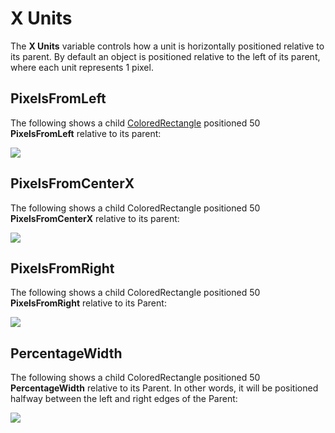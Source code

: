 # X Units

The **X Units** variable controls how a unit is horizontally positioned relative to its parent. By default an object is positioned relative to the left of its parent, where each unit represents 1 pixel.

## PixelsFromLeft

The following shows a child [ColoredRectangle](../coloredrectangle.md) positioned 50 **PixelsFromLeft** relative to its parent:

![](<../../../.gitbook/assets/PixelsFromLeftGum (1).png>)

## PixelsFromCenterX

The following shows a child ColoredRectangle positioned 50 **PixelsFromCenterX** relative to its parent:

![](<../../../.gitbook/assets/PixelsFromCenterXGum (1).png>)

## PixelsFromRight

The following shows a child ColoredRectangle positioned 50 **PixelsFromRight** relative to its Parent:

![](<../../../.gitbook/assets/PixelsFromRightGum (1).png>)

## PercentageWidth

The following shows a child ColoredRectangle positioned 50 **PercentageWidth** relative to its Parent. In other words, it will be positioned halfway between the left and right edges of the Parent:

![](../../../.gitbook/assets/PercentageWidthGum.png)
